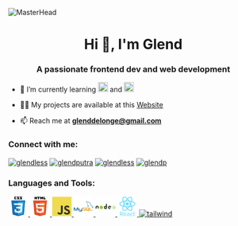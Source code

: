 ![MasterHead](https://images5.alphacoders.com/102/1022332.jpg)

<h1 align="center">Hi 👋, I'm Glend</h1>
<h3 align="center">A passionate frontend dev and web development</h3>

- 🌱 I’m currently learning <a href="https://react.dev/" target="_blank"><img src="https://www.svgrepo.com/show/374032/reactjs.svg" width="20" height="20"></a> and <a href="https://astro.build/" target="_blank"><img src="https://www.svgrepo.com/show/373446/astro.svg" width="20" height="20"></a>
  

- 👨‍💻 My projects are available at this <a href="glendputraaa.vercel.app"> Website </a>

- 📫 Reach me at **glenddelonge@gmail.com**

<h3 align="left">Connect with me:</h3>
<p align="left">
<a href="https://twitter.com/glendless" target="blank"><img align="center" src="https://raw.githubusercontent.com/rahuldkjain/github-profile-readme-generator/master/src/images/icons/Social/twitter.svg" alt="glendless" height="30" width="40" /></a>
<a href="https://linkedin.com/in/glendputra" target="blank"><img align="center" src="https://raw.githubusercontent.com/rahuldkjain/github-profile-readme-generator/master/src/images/icons/Social/linked-in-alt.svg" alt="glendputra" height="30" width="40" /></a>
<a href="https://dribbble.com/glendless" target="blank"><img align="center" src="https://raw.githubusercontent.com/rahuldkjain/github-profile-readme-generator/master/src/images/icons/Social/dribbble.svg" alt="glendless" height="30" width="40" /></a>
<a href="https://www.behance.net/glendp" target="blank"><img align="center" src="https://raw.githubusercontent.com/rahuldkjain/github-profile-readme-generator/master/src/images/icons/Social/behance.svg" alt="glendp" height="30" width="40" /></a>
</p>

<h3 align="left">Languages and Tools:</h3>
<p align="left"> <a href="https://www.w3schools.com/css/" target="_blank" rel="noreferrer"> <img src="https://raw.githubusercontent.com/devicons/devicon/master/icons/css3/css3-original-wordmark.svg" alt="css3" width="40" height="40"/> </a> <a href="https://www.w3.org/html/" target="_blank" rel="noreferrer"> <img src="https://raw.githubusercontent.com/devicons/devicon/master/icons/html5/html5-original-wordmark.svg" alt="html5" width="40" height="40"/> </a> <a href="https://developer.mozilla.org/en-US/docs/Web/JavaScript" target="_blank" rel="noreferrer"> <img src="https://raw.githubusercontent.com/devicons/devicon/master/icons/javascript/javascript-original.svg" alt="javascript" width="40" height="40"/> </a> <a href="https://www.mysql.com/" target="_blank" rel="noreferrer"> <img src="https://raw.githubusercontent.com/devicons/devicon/master/icons/mysql/mysql-original-wordmark.svg" alt="mysql" width="40" height="40"/> </a> <a href="https://nodejs.org" target="_blank" rel="noreferrer"> <img src="https://raw.githubusercontent.com/devicons/devicon/master/icons/nodejs/nodejs-original-wordmark.svg" alt="nodejs" width="40" height="40"/> </a> <a href="https://reactjs.org/" target="_blank" rel="noreferrer"> <img src="https://raw.githubusercontent.com/devicons/devicon/master/icons/react/react-original-wordmark.svg" alt="react" width="40" height="40"/> </a> <a href="https://tailwindcss.com/" target="_blank" rel="noreferrer"> <img src="https://www.vectorlogo.zone/logos/tailwindcss/tailwindcss-icon.svg" alt="tailwind" width="40" height="40"/> </a> </p>

